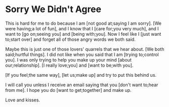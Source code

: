 # Sorry We Didn't Agree

This is hard for me to do because I am [not good at;saying I am sorry]. [We were having;a lot of fun], and I know that I [care for;you very much], and I want to [go on;seeing you] and [being with;you]. Now I feel like I [just want to;start over] and forget all of those angry words we both said.

Maybe this is just one of those lovers' quarrels that we hear about. [We both said;hurtful things]. I did not like when you said that I am [trying to;control you]. I was only trying to help you make up your mind [about our;relationship]. [I really love;you] and [want to be;with you].

[If you feel;the same way], [let us;make up] and try to put this behind us.

I will call you unless I receive an email saying that you [don't want to;hear from me]. I hope you do [want to get;together] and make up.

Love and kisses.
